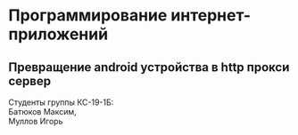 # Программирование интернет-приложений <br />
## Превращение android устройства в http прокси сервер
Студенты группы КС-19-1Б: <br />
Батюков Максим, <br />
Муллов Игорь <br />
